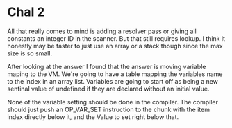 # Chal 2

All that really comes to mind is adding a resolver pass or giving all constants
an integer ID in the scanner. But that still requires lookup. I think it
honestly may be faster to just use an array or a stack though since the max
size is so small.

After looking at the answer I found that the answer is moving variable maping
to the VM. We're going to have a table mapping the variables name to the index
in an array list. Variables are going to start off as being a new sentinal
value of undefined if they are declared without an initial value.

None of the variable setting should be done in the compiler. The compiler
should just push an OP_VAR_SET instruction to the chunk with the item index
directly below it, and the Value to set right below that.

